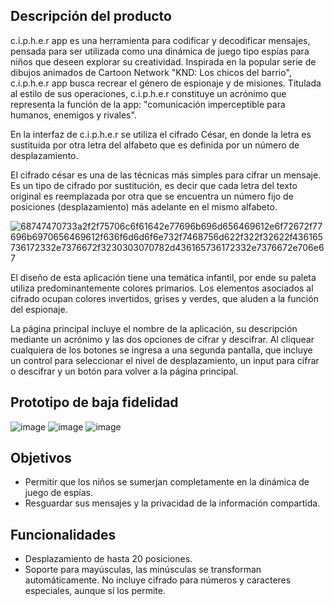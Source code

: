 ## Descripción del producto

c.i.p.h.e.r app es una herramienta para codificar y decodificar mensajes, pensada para ser utilizada como una dinámica de juego tipo espías para niños que deseen explorar su creatividad. Inspirada en la popular serie de dibujos animados de Cartoon Network "KND: Los chicos del barrio", c.i.p.h.e.r app busca recrear el género de espionaje y de misiones. Titulada al estilo de sus operaciones, c.i.p.h.e.r constituye un acrónimo que representa la función de la app: "comunicación imperceptible para humanos, enemigos y rivales".

En la interfaz de c.i.p.h.e.r se utiliza el cifrado César, en donde la letra es sustituida por otra letra del alfabeto que es definida por un número de desplazamiento.

El cifrado césar es una de las técnicas más simples para cifrar un mensaje. Es un tipo de cifrado por sustitución, es decir que cada letra del texto original es reemplazada por otra que se encuentra un número fijo de posiciones (desplazamiento) más adelante en el mismo alfabeto.

![68747470733a2f2f75706c6f61642e77696b696d656469612e6f72672f77696b6970656469612f636f6d6d6f6e732f7468756d622f322f32622f436165736172332e7376672f3230303070782d436165736172332e7376672e706e67](https://user-images.githubusercontent.com/52142059/234395070-c05f44c5-00e7-4ee1-9e8b-94f805f36b8f.png)

El diseño de esta aplicación tiene una temática infantil, por ende su paleta utiliza predominantemente colores primarios. Los elementos asociados al cifrado ocupan colores invertidos, grises y verdes, que aluden a la función del espionaje.

La página principal incluye el nombre de la aplicación, su descripción mediante un acrónimo y las dos opciones de cifrar y descifrar. Al cliquear cualquiera de los botones se ingresa a una segunda pantalla, que incluye un control para seleccionar el nivel de desplazamiento, un input para cifrar o descifrar y un botón para volver a la página principal.

## Prototipo de baja fidelidad

![image](https://user-images.githubusercontent.com/52142059/231478655-9daaa535-0af8-48c1-b61f-bfee71bf699c.png)
![image](https://user-images.githubusercontent.com/52142059/231479352-189ed4cc-97e2-4b8d-a539-3e96636f7016.png)
![image](https://user-images.githubusercontent.com/52142059/231479035-d6898d1d-8a85-4c45-8103-5c64297d8ce4.png)

## Objetivos
- Permitir que los niños se sumerjan completamente en la dinámica de juego de espías.
- Resguardar sus mensajes y la privacidad de la información compartida.

## Funcionalidades
- Desplazamiento de hasta 20 posiciones.
- Soporte para mayúsculas, las minúsculas se transforman automáticamente.
No incluye cifrado para números y caracteres especiales, aunque sí los permite.
